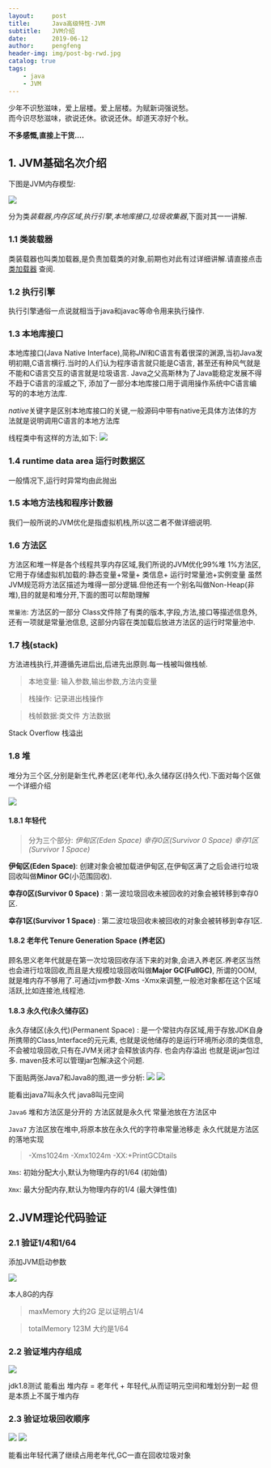 ```yaml
---
layout:     post
title:      Java高级特性-JVM
subtitle:   JVM介绍
date:       2019-06-12
author:     pengfeng
header-img: img/post-bg-rwd.jpg
catalog: true
tags:
    - java
    - JVM
---
```


<div>少年不识愁滋味，爱上层楼。爱上层楼。为赋新词强说愁。</div>
<div>而今识尽愁滋味，欲说还休。欲说还休。却道天凉好个秋。</div>



**不多感慨,直接上干货....**

## 1. JVM基础名次介绍

下图是JVM内存模型:

![](/img/JVM.jpg)

分为类*装载器*,*内存区域*,*执行引擎*,*本地库接口*,*垃圾收集器*,下面对其一一讲解.

### 1.1 类装载器

类装载器也叫类加载器,是负责加载类的对象,前期也对此有过详细讲解.请直接点击[类加载器](https://querypeng.github.io/2019/04/18/Java%E9%AB%98%E7%BA%A7%E7%89%B9%E6%80%A7-%E5%8F%8D%E5%B0%84/)
查阅.

### 1.2 执行引擎

执行引擎通俗一点说就相当于java和javac等命令用来执行操作.

### 1.3 本地库接口

本地库接口(Java Native Interface),简称*JNI*和C语言有着很深的渊源,当初Java发明初期,C语言横行.当时的人们认为程序语言就只能是C语言,
甚至还有种风气就是不能和C语言交互的语言就是垃圾语言.
Java之父高斯林为了Java能稳定发展不得不趋于C语言的淫威之下,
添加了一部分本地库接口用于调用操作系统中C语言编写的的本地方法库.


*native*关键字是区别本地库接口的关键,一般源码中带有native无具体方法体的方法就是说明调用C语言的本地方法库

线程类中有这样的方法,如下:
![](/img/Thread.jpg)


### 1.4 runtime data area 运行时数据区

一般情况下,运行时异常均由此抛出


### 1.5 本地方法栈和程序计数器

我们一般所说的JVM优化是指虚拟机栈,所以这二者不做详细说明.

### 1.6 方法区

方法区和堆一样是各个线程共享内存区域,我们所说的JVM优化99%堆 1%方法区,它用于存储虚拟机加载的:静态变量+常量+ 类信息+ 运行时常量池+实例变量 
虽然JVM规范将方法区描述为堆得一部分逻辑.但他还有一个别名叫做Non-Heap(非堆),目的就是和堆分开,下面的图可以帮助理解

`常量池`: 方法区的一部分 Class文件除了有类的版本,字段,方法,接口等描述信息外,还有一项就是常量池信息,
这部分内容在类加载后放进方法区的运行时常量池中.


### 1.7 栈(stack)

方法进栈执行,并遵循先进后出,后进先出原则.每一栈被叫做栈帧.

>本地变量: 输入参数,输出参数,方法内变量

>栈操作: 记录进出栈操作

>栈帧数据:类文件 方法数据 

Stack Overflow 栈溢出

### 1.8 堆

堆分为三个区,分别是新生代,养老区(老年代),永久储存区(持久代).下面对每个区做一个详细介绍

![](/img/JVM内存.jpg)

#### 1.8.1 年轻代

>分为三个部分: *伊甸区(Eden Space)*  *幸存0区(Survivor 0 Space)*  *幸存1区(Survivor 1 Space)*

**伊甸区(Eden Space)**: 创建对象会被加载进伊甸区,在伊甸区满了之后会进行垃圾回收叫做**Minor GC**(小范围回收).

**幸存0区(Survivor 0 Space)** : 第一波垃圾回收未被回收的对象会被转移到幸存0区.

**幸存1区(Survivor 1 Space)** : 第二波垃圾回收未被回收的对象会被转移到幸存1区.

#### 1.8.2 老年代 Tenure Generation Space (养老区) 

顾名思义老年代就是在第一次垃圾回收存活下来的对象,会进入养老区.养老区当然也会进行垃圾回收,而且是大规模垃圾回收叫做**Major GC(FullGC)**,
所谓的OOM,就是堆内存不够用了.可通过jvm参数-Xms -Xmx来调整,一般池对象都在这个区域活跃,比如连接池,线程池.

#### 1.8.3 永久代(永久储存区)

永久存储区(永久代)(Permanent Space) : 是一个常驻内存区域,用于存放JDK自身所携带的Class,Interface的元元素,
也就是说他储存的是运行环境所必须的类信息,不会被垃圾回收,只有在JVM关闭才会释放该内存. 也会内存溢出 也就是说jar包过多. 
maven技术可以管理jar包解决这个问题.

下面贴两张Java7和Java8的图,进一步分析:
![](/img/1.7JVM.jpg)    ![](/img/1.8JVM.jpg)

能看出java7叫永久代 java8叫元空间

`Java6` 堆和方法区是分开的 方法区就是永久代 常量池放在方法区中

`Java7` 方法区放在堆中,将原本放在永久代的字符串常量池移走  永久代就是方法区的落地实现

> -Xms1024m -Xmx1024m -XX:+PrintGCDtails

`Xms`: 初始分配大小,默认为物理内存的1/64 (初始值)

`Xmx`: 最大分配内存,默认为物理内存的1/4  (最大弹性值)


## 2.JVM理论代码验证


### 2.1 验证1/4和1/64

添加JVM启动参数

![](/img/JVM14164.jpg)

本人8G的内存 

>maxMemory 大约2G 足以证明占1/4
 
>totalMemory 123M 大约是1/64


### 2.2 验证堆内存组成

![](/img/堆组成.jpg)
           
jdk1.8测试 能看出 堆内存 = 老年代 + 年轻代,从而证明元空间和堆划分到一起 但是本质上不属于堆内存


### 2.3 验证垃圾回收顺序

![](/img/JVM垃圾回收以及顺序.jpg)
![](/img/JVM控制台.jpg)

能看出年轻代满了继续占用老年代,GC一直在回收垃圾对象

























